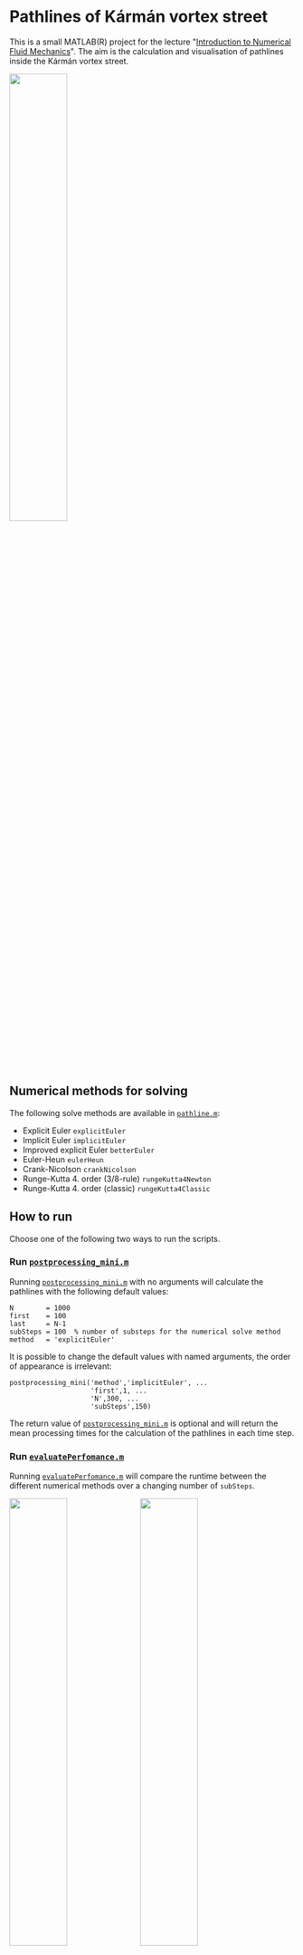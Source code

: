 # Pathlines of Kármán vortex street
This is a small MATLAB(R) project for the lecture "[Introduction to Numerical Fluid Mechanics](https://www.uni-ulm.de/index.php?id=100164
)".
The aim is the calculation and visualisation of pathlines inside the Kármán vortex street.

<img src="https://snipboard.io/mGSb0d.jpg" width="45%"/>


## Numerical methods for solving
The following solve methods are available in [`pathline.m`](pathline.m):
* Explicit Euler `explicitEuler`
* Implicit Euler `implicitEuler`
* Improved explicit Euler `betterEuler`
* Euler-Heun `eulerHeun`
* Crank-Nicolson `crankNicolson`
* Runge-Kutta 4. order (3/8-rule) `rungeKutta4Newton`
* Runge-Kutta 4. order (classic) `rungeKutta4Classic`

## How to run
Choose one of the following two ways to run the scripts.
### Run [`postprocessing_mini.m`](postprocessing_mini.m)
Running [`postprocessing_mini.m`](postprocessing_mini.m) with no arguments will calculate the pathlines with the following default values:
```
N        = 1000
first    = 100
last     = N-1
subSteps = 100  % number of substeps for the numerical solve method
method   = 'explicitEuler'
```
It is possible to change the default values with named arguments, the order of appearance is irrelevant:
```
postprocessing_mini('method','implicitEuler', ...
                    'first',1, ...
                    'N',300, ...
                    'subSteps',150)
```
The return value of [`postprocessing_mini.m`](postprocessing_mini.m) is optional and will return the mean processing times for the calculation of the pathlines in each time step.

### Run [`evaluatePerfomance.m`](evaluatePerfomance.m)
Running [`evaluatePerfomance.m`](evaluatePerfomance.m) will compare the runtime between the different numerical methods over a changing number of `subSteps`.

<img src="https://snipboard.io/R4phXy.jpg" width="45%"/>
<img src="https://snipboard.io/1fAoeX.jpg" width="45%"/>
